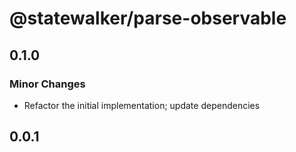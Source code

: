 # @statewalker/parse-observable

## 0.1.0

### Minor Changes

- Refactor the initial implementation; update dependencies

## 0.0.1
